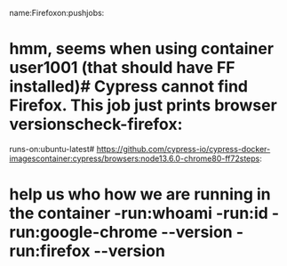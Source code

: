 name:Firefoxon:pushjobs:
# hmm, seems when using container user1001 (that should have FF installed)# Cypress cannot find Firefox. This job just prints browser versionscheck-firefox:
runs-on:ubuntu-latest# https://github.com/cypress-io/cypress-docker-imagescontainer:cypress/browsers:node13.6.0-chrome80-ff72steps:
# help us who how we are running in the container -run:whoami -run:id -run:google-chrome --version -run:firefox --version
